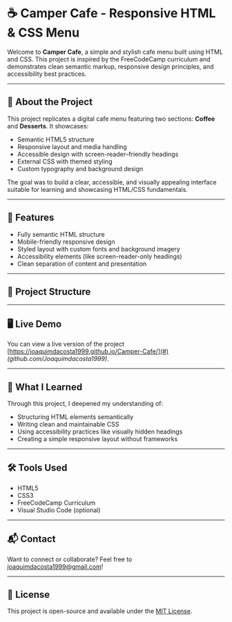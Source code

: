 # ☕ Camper Cafe - Responsive HTML & CSS Menu

Welcome to **Camper Cafe**, a simple and stylish cafe menu built using HTML and CSS. This project is inspired by the FreeCodeCamp curriculum and demonstrates clean semantic markup, responsive design principles, and accessibility best practices.

---

## 📝 About the Project

This project replicates a digital cafe menu featuring two sections: **Coffee** and **Desserts**. It showcases:

- Semantic HTML5 structure
- Responsive layout and media handling
- Accessible design with screen-reader–friendly headings
- External CSS with themed styling
- Custom typography and background design

The goal was to build a clear, accessible, and visually appealing interface suitable for learning and showcasing HTML/CSS fundamentals.

---

## 🚀 Features

- Fully semantic HTML structure
- Mobile-friendly responsive design
- Styled layout with custom fonts and background imagery
- Accessibility elements (like screen-reader-only headings)
- Clean separation of content and presentation

---

## 📁 Project Structure


---

## 🖥️ Live Demo

You can view a live version of the project [https://joaquimdacosta1999.github.io/Camper-Cafe/](#) *(github.com/Joaquimdacosta1999)*.

---

## 🧠 What I Learned

Through this project, I deepened my understanding of:
- Structuring HTML elements semantically
- Writing clean and maintainable CSS
- Using accessibility practices like visually hidden headings
- Creating a simple responsive layout without frameworks

---

## 🛠️ Tools Used

- HTML5
- CSS3
- FreeCodeCamp Curriculum
- Visual Studio Code (optional)

---

## 📬 Contact

Want to connect or collaborate? Feel free to [joaquimdacosta1999@gmail.com](mailto:joaquimdacosta1999@gmail.com)!

---

## 📄 License

This project is open-source and available under the [MIT License](LICENSE).

